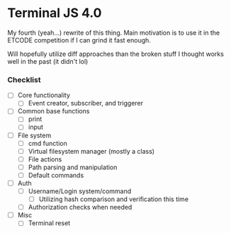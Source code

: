 # Terminal JS 4.0

My fourth (yeah...) rewrite of this thing. Main motivation is to use it in the ETCODE competition if I can grind it fast enough.

Will hopefully utilize diff approaches than the broken stuff I thought works well in the past (it didn't lol)

### Checklist
- [ ] Core functionality
  - [ ] Event creator, subscriber, and triggerer
- [ ] Common base functions
  - [ ] print
  - [ ] input
- [ ] File system
  - [ ] cmd function
  - [ ] Virtual filesystem manager (mostly a class)
  - [ ] File actions
  - [ ] Path parsing and manipulation
  - [ ] Default commands
- [ ] Auth
  - [ ] Username/Login system/command
    - [ ] Utilizing hash comparison and verification this time
  - [ ] Authorization checks when needed
- [ ] Misc
  - [ ] Terminal reset
